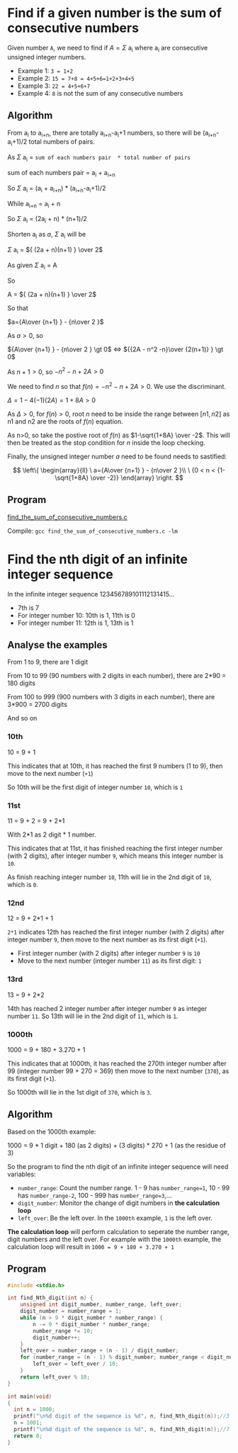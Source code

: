 # Find if a given number is the sum of consecutive numbers

Given number ``A``, we need to find if $A=\Sigma$ a<sub>i</sub> where a<sub>i</sub> are consecutive unsigned integer numbers.

* Example 1: ``3 = 1+2``
* Example 2: ``15 = 7+8 = 4+5+6=1+2+3+4+5``
* Example 3: ``22 = 4+5+6+7``
* Example 4: ``8`` is not the sum of any consecutive numbers
## Algorithm

From  a<sub>i</sub> to  a<sub>i+n</sub>, there are totally a<sub>i+n</sub>-a<sub>i</sub>+1 numbers, so there will be (a<sub>i+n</sub>-a<sub>i</sub>+1)/2 total numbers of pairs. 

As $\Sigma$ a<sub>i</sub> = ``sum of each numbers pair  * total number of pairs``

sum of each numbers pair = a<sub>i</sub> + a<sub>i+n</sub>

So $\Sigma$ a<sub>i</sub> = (a<sub>i</sub> + a<sub>i+n</sub>) * (a<sub>i+n</sub>-a<sub>i</sub>+1)/2

While a<sub>i+n</sub> = a<sub>i</sub> + n

So $\Sigma$ a<sub>i</sub> = (2a<sub>i</sub> + n) * (n+1)/2

Shorten a<sub>i</sub> as $a$, $\Sigma$ a<sub>i</sub> will be

$\Sigma$ a<sub>i</sub> = ${ (2a + n)(n+1) } \over 2$

As given $\Sigma$ a<sub>i</sub> = A

So 

A = ${ (2a + n)(n+1) } \over 2$

So that

$a={A\over {n+1} } - {n\over 2 }$

As $a > 0$, so

${A\over {n+1} } - {n\over 2 } \gt 0$ ⇔ ${{2A - n^2 -n}\over {2(n+1)} } \gt 0$

As $n+1 > 0$, so $-n^2 -n + 2A > 0$

We need to find $n$ so that $f(n) = -n^2 -n + 2A \gt 0$. We use the discriminant.

$Δ=1-4(-1)(2A)=1+8A > 0$

As $Δ>0$, for $f(n) > 0$, root $n$ need to be inside the range between $[n1, n2]$ as n1 and n2 are the roots of $f(n)$ equation.

As n>0, so take the postive root of $f(n)$ as $1-\sqrt{1+8A} \over -2$. This will then be treated as the stop condition for $n$ inside the loop checking.

Finally, the unsigned integer number $a$ need to be found needs to sastified:

$$
\left\{
    \begin{array}{ll}
        \ a={A\over {n+1} } - {n\over 2 }\\
        \ {0 < n < {1-\sqrt{1+8A} \over -2}}
    \end{array}
\right.
$$

## Program

[find_the_sum_of_consecutive_numbers.c](find_the_sum_of_consecutive_numbers.c)

Compile: ``gcc find_the_sum_of_consecutive_numbers.c -lm``

# Find the nth digit of an infinite integer sequence

In the infinite integer sequence 123456789101112131415...

* 7th is 7
* For integer number 10: 10th is 1, 11th is 0
* For integer number 11: 12th is 1, 13th is 1

## Analyse the examples

From 1 to 9, there are 1 digit

From 10 to 99 (90 numbers with 2 digits in each number), there are 2*90 = 180 digits

From 100 to 999 (900 numbers with 3 digits in each number), there are 3*900 = 2700 digits

And so on

### 10th

10 = 9 + 1

This indicates that at 10th, it has reached the first 9 numbers (1 to 9), then move to the next number (``+1``)

So 10th will be the first digit of integer number ``10``, which is ``1``

### 11st

11 = 9 + 2 = 9 + 2*1

With 2*1 as 2 digit * 1 number.

This indicates that at 11st, it has finished reaching the first integer number (with 2 digits), after integer number ``9``, which means this integer number is ``10``.

As finish reaching integer number ``10``, 11th will lie in the 2nd digit of ``10``, which is ``0``.

### 12nd

12 = 9 + 2*1 + 1

``2*1`` indicates 12th has reached the first integer number (with 2 digits) after integer number ``9``, then move to the next number as its first digit (``+1``).

* First integer number (with 2 digits) after integer number ``9`` is ``10``
* Move to the next number (integer number ``11``) as its first digit: ``1``

### 13rd

13 = 9 + 2*2

14th has reached 2 integer number after integer number ``9`` as integer number ``11``. So 13th will lie in the 2nd digit of ``11``, which is ``1``.

### 1000th

1000 = 9 + 180 + 3.270 + 1

This indicates that at 1000th, it has reached the 270th integer number after 99 (integer number 99 + 270 = 369) then move to the next number (``370``), as its first digit (``+1``).

So 1000th will lie in the 1st digit of ``370``, which is ``3``.

## Algorithm

Based on the 1000th example:

1000 = 9 * 1 digit + 180 (as 2 digits) + (3 digits) * 270 + 1 (as the residue of 3)

So the program to find the nth digit of an infinite integer sequence will need variables:

* ``number_range``: Count the number range. 1 - 9 has ``number_range=1``, 10 - 99 has ``number_range-2``, 100 - 999 has ``number_range=3``,...
* ``digit_number``: Monitor the change of digit numbers in **the calculation loop**
* ``left_over``: Be the left over. In the ``1000th`` example, ``1`` is the left over.

**The calculation loop** will perform calculation to seperate the number range, digit numbers and the left over. For example with the ``1000th`` example, the calculation loop will result in ``1000 = 9 + 180 + 3.270 + 1``

## Program

```c
#include <stdio.h>

int find_Nth_digit(int n) {
    unsigned int digit_number, number_range, left_over;
    digit_number = number_range = 1;
    while (n > 9 * digit_number * number_range) {
        n -= 9 * digit_number * number_range;
        number_range *= 10;
        digit_number++;
    }
    left_over = number_range + (n - 1) / digit_number;
    for (number_range = (n - 1) % digit_number; number_range < digit_number - 1; number_range++) {
        left_over = left_over / 10;
    }
    return left_over % 10;
}

int main(void)
{
  int n = 1000;
  printf("\n%d digit of the sequence is %d", n, find_Nth_digit(n));//3
  n = 1001;
  printf("\n%d digit of the sequence is %d", n, find_Nth_digit(n));//7
  return 0;    
}
```